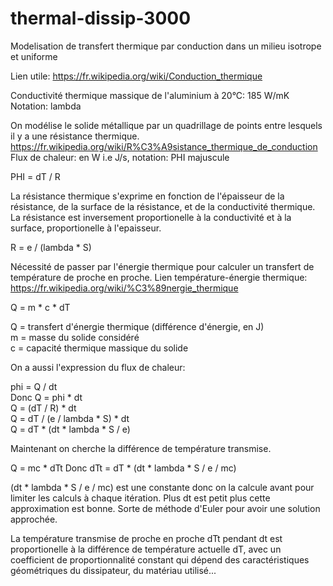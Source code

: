 # thermal-dissip-3000
Modelisation de transfert thermique par conduction dans un milieu isotrope et uniforme

Lien utile: https://fr.wikipedia.org/wiki/Conduction_thermique

Conductivité thermique massique de l'aluminium à 20°C: 185 W/mK\
Notation: lambda

On modélise le solide métallique par un quadrillage de points entre lesquels il y a une résistance thermique.\
https://fr.wikipedia.org/wiki/R%C3%A9sistance_thermique_de_conduction \
Flux de chaleur: en W i.e J/s, notation: PHI majuscule

PHI = dT / R

La résistance thermique s'exprime en fonction de l'épaisseur de la résistance, de la surface de la résistance, et de la conductivité thermique. La résistance est inversement proportionelle à la conductivité et à la surface, proportionelle à l'epaisseur.

R = e / (lambda * S)

Nécessité de passer par l'énergie thermique pour calculer un transfert de température de proche en proche. Lien température-énergie thermique: https://fr.wikipedia.org/wiki/%C3%89nergie_thermique

Q = m * c * dT

Q = transfert d'énergie thermique (différence d'énergie, en J)\
m = masse du solide considéré\
c = capacité thermique massique du solide

On a aussi l'expression du flux de chaleur:

phi = Q / dt\
Donc Q = phi * dt\
Q = (dT / R) * dt\
Q = dT / (e / lambda * S) * dt\
Q = dT * (dt * lambda * S / e)

Maintenant on cherche la différence de température transmise.

Q = mc * dTt
Donc dTt = dT * (dt * lambda * S / e / mc)

(dt * lambda * S / e / mc) est une constante donc on la calcule avant pour limiter les calculs à chaque itération. Plus dt est petit plus cette approximation est bonne.
Sorte de méthode d'Euler pour avoir une solution approchée.

La température transmise de proche en proche dTt pendant dt est proportionelle à la différence de température actuelle dT, avec un coefficient de proportionnalité constant qui dépend des
caractéristiques géométriques du dissipateur, du matériau utilisé...
